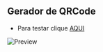 ## Gerador de QRCode
 

 
</p>
 

- Para testar clique [AQUI](https://pedrodeev.github.io/Gerador-de-QRCODE/)

![Preview](https://github.com/PedroDeev/Gerador-de-QRCODE/pagina.png)

